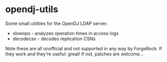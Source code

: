 opendj-utils
============

Some small utilities for the OpenDJ LDAP server.

* slowops - analyzes operation times in access logs
* decodecsn - decodes replication CSNs

Note these are all unofficial and not supported in any way by ForgeRock. If
they work and they're useful: great! If not, patches are welcome...
